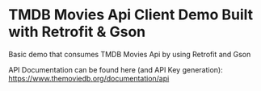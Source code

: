 # TMDB Movies Api Client Demo Built with Retrofit & Gson
Basic demo that consumes TMDB Movies Api by using Retrofit and Gson

API Documentation can be found here (and API Key generation): https://www.themoviedb.org/documentation/api
